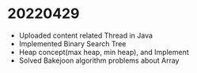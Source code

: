 # 20220429

- Uploaded content related Thread in Java
- Implemented Binary Search Tree
- Heap concept(max heap, min heap), and Implement
- Solved Bakejoon algorithm problems about Array
